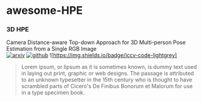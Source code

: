 # awesome-HPE

### 3D HPE

Camera Distance-aware Top-down Approach for 3D Multi-person Pose Estimation from a Single RGB Image   
[![arxiv]](https://arxiv.org/abs/1907.11346v2) [![github]](https://github.com/mks0601/3DMPPE_POSENET_RELEASE) ![https://img.shields.io/badge/iccv-code-lightgrey]

> Lorem ipsum, or lipsum as it is sometimes known, is dummy text used in laying out print, graphic or web designs. The passage is attributed to an unknown typesetter in the 15th century who is thought to have scrambled parts of Cicero's De Finibus Bonorum et Malorum for use in a type specimen book.
##


[arxiv]: https://img.shields.io/badge/arXiv-paper-red
[github]: https://img.shields.io/badge/GitHub-code-lightgrey
